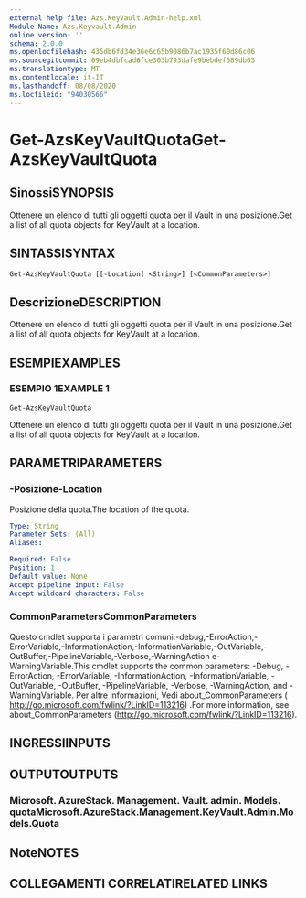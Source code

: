 ```yaml
---
external help file: Azs.KeyVault.Admin-help.xml
Module Name: Azs.Keyvault.Admin
online version: ''
schema: 2.0.0
ms.openlocfilehash: 435db6fd34e36e6c65b9086b7ac1935f60d86c06
ms.sourcegitcommit: 09eb4dbfcad6fce303b793dafe9bebdef589db03
ms.translationtype: MT
ms.contentlocale: it-IT
ms.lasthandoff: 08/08/2020
ms.locfileid: "94030566"
---
```

# <span data-ttu-id="0b276-101">Get-AzsKeyVaultQuota</span><span class="sxs-lookup"><span data-stu-id="0b276-101">Get-AzsKeyVaultQuota</span></span>

## <span data-ttu-id="0b276-102">Sinossi</span><span class="sxs-lookup"><span data-stu-id="0b276-102">SYNOPSIS</span></span>
<span data-ttu-id="0b276-103">Ottenere un elenco di tutti gli oggetti quota per il Vault in una posizione.</span><span class="sxs-lookup"><span data-stu-id="0b276-103">Get a list of all quota objects for KeyVault at a location.</span></span>

## <span data-ttu-id="0b276-104">SINTASSI</span><span class="sxs-lookup"><span data-stu-id="0b276-104">SYNTAX</span></span>

```
Get-AzsKeyVaultQuota [[-Location] <String>] [<CommonParameters>]
```

## <span data-ttu-id="0b276-105">Descrizione</span><span class="sxs-lookup"><span data-stu-id="0b276-105">DESCRIPTION</span></span>
<span data-ttu-id="0b276-106">Ottenere un elenco di tutti gli oggetti quota per il Vault in una posizione.</span><span class="sxs-lookup"><span data-stu-id="0b276-106">Get a list of all quota objects for KeyVault at a location.</span></span>

## <span data-ttu-id="0b276-107">ESEMPI</span><span class="sxs-lookup"><span data-stu-id="0b276-107">EXAMPLES</span></span>

### <span data-ttu-id="0b276-108">ESEMPIO 1</span><span class="sxs-lookup"><span data-stu-id="0b276-108">EXAMPLE 1</span></span>
```
Get-AzsKeyVaultQuota
```

<span data-ttu-id="0b276-109">Ottenere un elenco di tutti gli oggetti quota per il Vault in una posizione.</span><span class="sxs-lookup"><span data-stu-id="0b276-109">Get a list of all quota objects for KeyVault at a location.</span></span>

## <span data-ttu-id="0b276-110">PARAMETRI</span><span class="sxs-lookup"><span data-stu-id="0b276-110">PARAMETERS</span></span>

### <span data-ttu-id="0b276-111">-Posizione</span><span class="sxs-lookup"><span data-stu-id="0b276-111">-Location</span></span>
<span data-ttu-id="0b276-112">Posizione della quota.</span><span class="sxs-lookup"><span data-stu-id="0b276-112">The location of the quota.</span></span>

```yaml
Type: String
Parameter Sets: (All)
Aliases:

Required: False
Position: 1
Default value: None
Accept pipeline input: False
Accept wildcard characters: False
```

### <span data-ttu-id="0b276-113">CommonParameters</span><span class="sxs-lookup"><span data-stu-id="0b276-113">CommonParameters</span></span>
<span data-ttu-id="0b276-114">Questo cmdlet supporta i parametri comuni:-debug,-ErrorAction,-ErrorVariable,-InformationAction,-InformationVariable,-OutVariable,-OutBuffer,-PipelineVariable,-Verbose,-WarningAction e-WarningVariable.</span><span class="sxs-lookup"><span data-stu-id="0b276-114">This cmdlet supports the common parameters: -Debug, -ErrorAction, -ErrorVariable, -InformationAction, -InformationVariable, -OutVariable, -OutBuffer, -PipelineVariable, -Verbose, -WarningAction, and -WarningVariable.</span></span> <span data-ttu-id="0b276-115">Per altre informazioni, Vedi about_CommonParameters ( http://go.microsoft.com/fwlink/?LinkID=113216) .</span><span class="sxs-lookup"><span data-stu-id="0b276-115">For more information, see about_CommonParameters (http://go.microsoft.com/fwlink/?LinkID=113216).</span></span>

## <span data-ttu-id="0b276-116">INGRESSI</span><span class="sxs-lookup"><span data-stu-id="0b276-116">INPUTS</span></span>

## <span data-ttu-id="0b276-117">OUTPUT</span><span class="sxs-lookup"><span data-stu-id="0b276-117">OUTPUTS</span></span>

### <span data-ttu-id="0b276-118">Microsoft. AzureStack. Management. Vault. admin. Models. quota</span><span class="sxs-lookup"><span data-stu-id="0b276-118">Microsoft.AzureStack.Management.KeyVault.Admin.Models.Quota</span></span>

## <span data-ttu-id="0b276-119">Note</span><span class="sxs-lookup"><span data-stu-id="0b276-119">NOTES</span></span>

## <span data-ttu-id="0b276-120">COLLEGAMENTI CORRELATI</span><span class="sxs-lookup"><span data-stu-id="0b276-120">RELATED LINKS</span></span>
